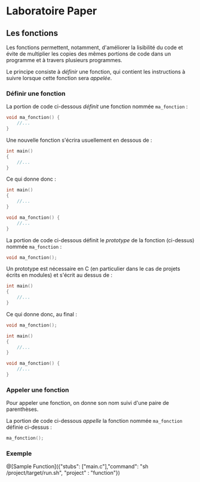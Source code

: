 # Laboratoire Paper

## Les fonctions

Les fonctions permettent, notamment, d'améliorer la lisibilité du code et évite de multiplier les copies des mêmes portions de code dans un programme et à travers plusieurs programmes.

Le principe consiste à *définir* une fonction, qui contient les instructions à suivre lorsque cette fonction sera *appelée*.

### Définir une fonction

La portion de code ci-dessous *définit* une fonction nommée `ma_fonction` :
```C
void ma_fonction() {
    //...
}
```

Une nouvelle fonction s'écrira usuellement en dessous de :
```C
int main()
{
    //...
}
```

Ce qui donne donc : 
```C
int main()
{
    //...
}

void ma_fonction() {
    //...
}
```

La portion de code ci-dessous définit le *prototype* de la fonction (ci-dessus) nommée `ma_fonction` :
```C
void ma_fonction();
```

Un prototype est nécessaire en C (en particulier dans le cas de projets écrits en modules) et s'écrit au dessus de :
```C
int main()
{
    //...
}
```

Ce qui donne donc, au final : 
```C
void ma_fonction();

int main()
{
    //...
}

void ma_fonction() {
    //...
}
```

### Appeler une fonction

Pour appeler une fonction, on donne son nom suivi d'une paire de parenthèses.

La portion de code ci-dessous *appelle* la fonction nommée `ma_fonction` définie ci-dessus :
```C
ma_fonction();
```



### Exemple

@[Sample Function]({"stubs": ["main.c"],"command": "sh /project/target/run.sh", "project" : "function"})